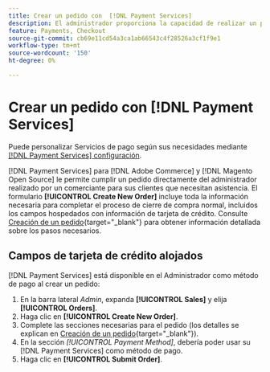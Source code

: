 ```yaml
---
title: Crear un pedido con  [!DNL Payment Services]
description: El administrador proporciona la capacidad de realizar un pedido utilizando  [!DNL Payment Services] directamente del administrador por parte de un comerciante para los clientes que necesitan asistencia.
feature: Payments, Checkout
source-git-commit: cb69e11cd54a3ca1ab66543c4f28526a3cf1f9e1
workflow-type: tm+mt
source-wordcount: '150'
ht-degree: 0%

---
```


# Crear un pedido con [!DNL Payment Services]

Puede personalizar Servicios de pago según sus necesidades mediante [[!DNL Payment Services] configuración](settings.md).

[!DNL Payment Services] para [!DNL Adobe Commerce] y [!DNL Magento Open Source] le permite cumplir un pedido directamente del administrador realizado por un comerciante para sus clientes que necesitan asistencia. El formulario **[!UICONTROL Create New Order]** incluye toda la información necesaria para completar el proceso de cierre de compra normal, incluidos los campos hospedados con información de tarjeta de crédito. Consulte [Creación de un pedido](https://experienceleague.adobe.com/es/docs/commerce-admin/stores-sales/point-of-purchase/assist/customer-account-create-order){target="_blank"} para obtener información detallada sobre los pasos necesarios.

## Campos de tarjeta de crédito alojados

[!DNL Payment Services] está disponible en el Administrador como método de pago al crear un pedido:

1. En la barra lateral _Admin_, expanda **[!UICONTROL Sales]** y elija **[!UICONTROL Orders]**.
1. Haga clic en **[!UICONTROL Create New Order]**.
1. Complete las secciones necesarias para el pedido (los detalles se explican en [Creación de un pedido](https://experienceleague.adobe.com/es/docs/commerce-admin/stores-sales/point-of-purchase/assist/customer-account-create-order){target="_blank"}).
1. En la sección _[!UICONTROL Payment Method]_, debería poder usar su [!DNL Payment Services] como método de pago.
1. Haga clic en **[!UICONTROL Submit Order]**.
